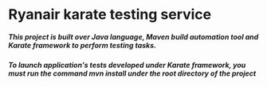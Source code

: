 # Ryanair karate testing service

##### This project is built over Java language, Maven build automation tool and Karate framework to perform testing tasks.

##### To launch application's tests developed under Karate framework, you must run the command _mvn install_ under the root directory of the project


